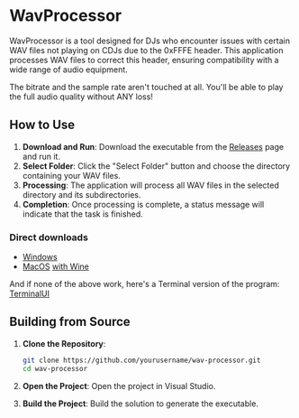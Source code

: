 # WavProcessor

WavProcessor is a tool designed for DJs who encounter issues with certain WAV files not playing on CDJs due to the 0xFFFE header. 
This application processes WAV files to correct this header, ensuring compatibility with a wide range of audio equipment.

The bitrate and the sample rate aren't touched at all. You'll be able to play the full audio quality without ANY loss!

## How to Use

1. **Download and Run**: Download the executable from the [Releases](https://github.com/BERNARDO31P/WavProcessor/releases/tag/1.0.2) page and run it.
2. **Select Folder**: Click the "Select Folder" button and choose the directory containing your WAV files.
3. **Processing**: The application will process all WAV files in the selected directory and its subdirectories.
4. **Completion**: Once processing is complete, a status message will indicate that the task is finished.

### Direct downloads
- [Windows](https://github.com/BERNARDO31P/WavProcessor/releases/download/1.0.3/WavProcessor-Portable-x64.exe)
- [MacOS](https://github.com/BERNARDO31P/WavProcessor/releases/download/1.0.2/WavProcessor-Avalonia-Portable-x64.exe) [with Wine](https://www.winehq.org/)

And if none of the above work, here's a Terminal version of the program: 
[TerminalUI](https://github.com/BERNARDO31P/WavProcessor/releases/download/1.0.2/WavProcessor-TUI-Portable-x64-Console.exe)

## Building from Source

1. **Clone the Repository**:
    ```bash
    git clone https://github.com/yourusername/wav-processor.git
    cd wav-processor
    ```

2. **Open the Project**:
   Open the project in Visual Studio.

3. **Build the Project**:
   Build the solution to generate the executable.
